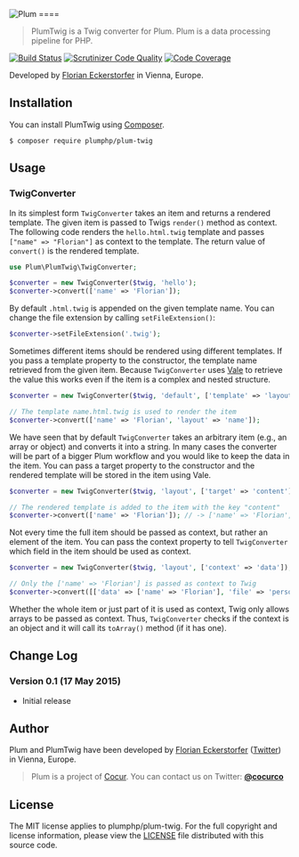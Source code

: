 <img src="https://florian.ec/img/plum/logo.png" alt="Plum">
====

> PlumTwig is a Twig converter for Plum. Plum is a data processing pipeline for PHP.

[![Build Status](https://travis-ci.org/plumphp/plum-twig.svg)](https://travis-ci.org/plumphp/plum-twig)
[![Scrutinizer Code Quality](https://scrutinizer-ci.com/g/plumphp/plum-twig/badges/quality-score.png?b=master)](https://scrutinizer-ci.com/g/plumphp/plum-twig/?branch=master)
[![Code Coverage](https://scrutinizer-ci.com/g/plumphp/plum-twig/badges/coverage.png?b=master)](https://scrutinizer-ci.com/g/plumphp/plum-twig/?branch=master)

Developed by [Florian Eckerstorfer](https://florian.ec) in Vienna, Europe.


Installation
------------

You can install PlumTwig using [Composer](http://getcomposer.org).

```shell
$ composer require plumphp/plum-twig
```


Usage
-----

### TwigConverter

In its simplest form `TwigConverter` takes an item and returns a rendered template. The given item is passed to
Twigs `render()` method as context. The following code renders the `hello.html.twig` template and passes 
`["name" => "Florian"]` as context to the template. The return value of `convert()` is the rendered template.

```php
use Plum\PlumTwig\TwigConverter;

$converter = new TwigConverter($twig, 'hello');
$converter->convert(['name' => 'Florian']);
```

By default `.html.twig` is appended on the given template name. You can change the file extension by calling
`setFileExtension()`:

```php
$converter->setFileExtension('.twig');
```

Sometimes different items should be rendered using different templates. If you pass a template property to the
constructor, the template name retrieved from the given item. Because `TwigConverter` uses
[Vale](https://github.com/cocur/vale) to retrieve the value this works even if the item is a complex and nested
structure.

```php
$converter = new TwigConverter($twig, 'default', ['template' => 'layout']);

// The template name.html.twig is used to render the item
$converter->convert(['name' => 'Florian', 'layout' => 'name']);
```

We have seen that by default `TwigConverter` takes an arbitrary item (e.g., an array or object) and converts it into a
string. In many cases the converter will be part of a bigger Plum workflow and you would like to keep the data in the
item. You can pass a target property to the constructor and the rendered template will be stored in the item using
Vale.

```php
$converter = new TwigConverter($twig, 'layout', ['target' => 'content']);

// The rendered template is added to the item with the key "content"
$converter->convert(['name' => 'Florian']); // -> ['name' => 'Florian', 'content' => '...']
```

Not every time the full item should be passed as context, but rather an element of the item. You can pass the
context property to tell `TwigConverter` which field in the item should be used as context.

```php
$converter = new TwigConverter($twig, 'layout', ['context' => 'data']);

// Only the ['name' => 'Florian'] is passed as context to Twig
$converter->convert([['data' => ['name' => 'Florian'], 'file' => 'person']);
```

Whether the whole item or just part of it is used as context, Twig only allows arrays to be passed as context. Thus,
`TwigConverter` checks if the context is an object and it will call its `toArray()` method (if it has one).


Change Log
----------

### Version 0.1 (17 May 2015)

- Initial release


Author
------

Plum and PlumTwig have been developed by [Florian Eckerstorfer](https://florian.ec)
([Twitter](https://twitter.com/Florian_)) in Vienna, Europe.

> Plum is a project of [Cocur](http://cocur.co). You can contact us on Twitter:
> [**@cocurco**](https://twitter.com/cocurco)


License
-------

The MIT license applies to plumphp/plum-twig. For the full copyright and license information,
please view the [LICENSE](https://github.com/plumphp/plum-twig/blob/master/LICENSE) file distributed with this
source code.
